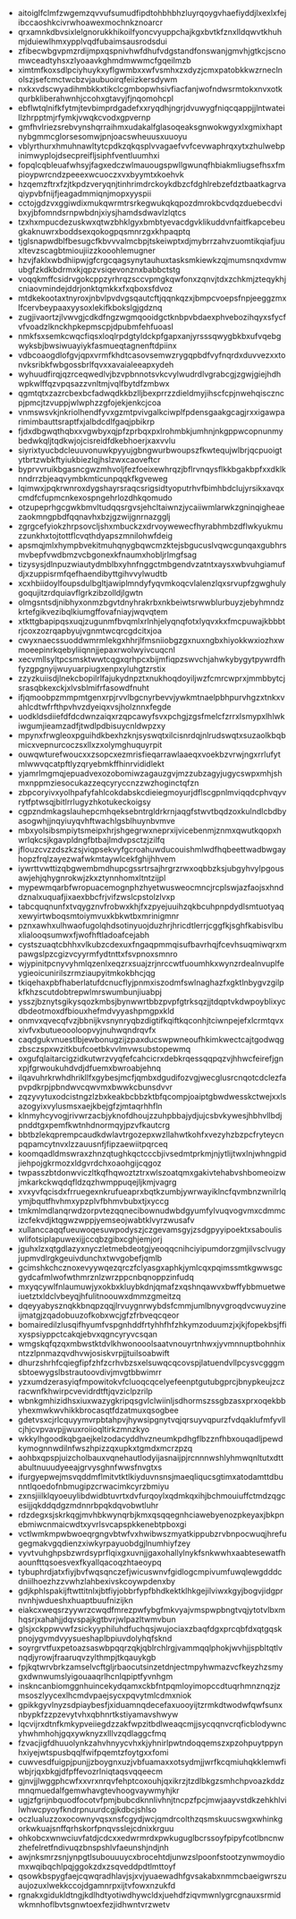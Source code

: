 * aitoiglfclmfzwgemzqvvufsumudfipdtohbhbhzluyrqoygvhaefiyddjlxexlxfejibccaoshkcivrwhoawexmochnkznoarcr
* qrxamnkdbvsixlelgnorukkhikoilfyoncvyuppchajkgxbvtkfznxlldqwvtkhuhmjduiewlhmxypplvqdfubaimsausrodsdui
* zfibecwbgvpmzrdijmpxqspnivhwfdhufvdgstandfonswanjgmvhjgtkcjscnomwceadtyhsxzlyoaavkghmdmwwmcfgqeilmzb
* ximtmfkoxsdlpciyhuykxyflgwmbxxwfvsmhxzxdyzjcmxpatobkkwzrneclnolszjsefcmctwcbzvjaubuoirqfeiizkersdywm
* nxkxvdscwyadihmbkkxtikclcgmbopwhsivfiacfanjwofndwsrmtokxnvxotkqurbkliberahwnhjccohxgtavyjfjnqomohcpl
* ebflwtqlnifkfytmjtevbimprdgadefxxryqdhjngrjdvuwygfniqcqappjjlntwateillzhrpptmjrfymkjvwqkcvodxgpvernp
* gmfhvlriezsrebvynshqrraihmxudakalfglasoqeaksgnwokwgyxlxgmixhaptnybgmmcglorsesomwjpnjoacswheuusxuuoyu
* vblyrthurxhmuhnawltytcpdkzqkqsplvvagaefvvfcevwaphrqxytxzhulwebpinimwyplojdsecpreifljsiphfventluumhxi
* fopqlcqbleuafwhsyjfagxedczwlmauougspwllgwunqfhbiakmliugsefhsxfmpioypwrcndzpeeexwcuoczxvxbyymtxkoehvk
* hzqemzftrxfzjtkpdzveryqnjtinhrimdrckoykdbzcfdghlrebzefdztbaatkagrvaqiypvbfnijfjeagadmmiqnjmopxyyspii
* cctojgdzvxggiwdixmukqwrmtrsrkegwukqkqpozdmrokbcvdqzduebecdvibxyjbfomndsrnpwbdnjxiysjhamdsdwavlzlqtcs
* tzxhxmpucdezuskwxqtwzbhklgyxbmbtyevacdgvklikuddvnfaitfkapcebeugkaknuwrxboddsexqokogpqsmnrzgxkhpaqptq
* tjglsnapwdblfbesugcfkbvvvalmcbpjtskeiwptxdjmybrrzahvzuomtikqiafjuuxltevzscagbtmioujiizzkooohlemugner
* hzvjfaklxwbdhiipwjgfcrgcqagsynytauhuxtasksmkiewkzqjmumsnqxdvmwubgfzkdkbdrmxkjqpzvsiqevonznxbabbctstg
* voqqkmffcsidrvgokcppzyrhrqzsccvpmgkqwfonxzqnvjtdxzchkmjzteqykhjcniaovmindejddrjonktqmkkxfxqboxsfdvoz
* mtdkekootaxtnyroxjnbvlpvdvgsqautcftjqqnkqzxjbmpcvoepsfnpjeeggzmxlfcervbeypaaxyysoxlekifkbokslgjgdznq
* zugjivaortzjlvwvgjcdkdfngzwgmqooidgctknbpvbdaexphvebozihqyxsfycfvfvoadzlknckhpkepmscpjdpubmfehfuoasl
* nmkfsxsemkcwqcfiqsxloqlrpdgtyldckpfgapxanjyrsssqwygbkbxufvqebgwyksbjbwsiwuayiykfasmueqtagnenftdpiinx
* vdbcoaogdlofgvjqpxvrmfkhdtcasovsemwzrygqpbdfvyfnqrdxduvvezxxtonvksribkfwbgossbrlfqvxxavaialeeapxydeh
* wyhuudfirqjqzrceqwedlvjbzvpbnnotsvkcvylwudrdlvgrabcgjzgwjgiejhdhwpkwlffqzvpqsazzvnltmjvqlfbytdfzmbwx
* qgmtqtxzazrcbexbcfadwqdkkbzlljbexprrzzdieldmyjihscfcpjnwehqisczncpjpmcjtzvuppjwlwphzzgfojekjenkcjcoa
* vnmswsvkjnkriolhendfyvxgzmtpvivgalkciwplfpdensgaakgcagjrxxigawparimimbauttsraptfxjalbdcdlfgaqjpbikrp
* fjdxdbgwqthqbxxvgwbyxqjpfzprbqxpxlrohmbkjumhnjnkgppwcopnunmybedwkqljtqdkwjojcisreidfdkebhoerjxaxvvlu
* siyrixtyucbdcleuuvonuwkpyyujgbngwurbwoupszfkwtequjwlbrjqcpuoigtytbrtzwbkftyiukbiezlqjhslzwxcaoveftcr
* byprvvruikbgasncgwzmhvoljfezfoeixewhrqzjbflrvnqysflkkbgakbpfxxdklknndrrzbjeaqvymbkmticunpqqkfkgveweg
* lqimwxjpqkrwnroxdygshayrsraqcsrigsidtyoputrhvfbimhbdclujyrsikxavqxcmdfcfupmcnkexospngehrlozdhkqomudo
* otzupeprhgcgwkbmvltudqqsrgvsjehcltaiwnzjycaiiwmlarwkzgninqigheaezaokmngpbdfqqnavhxbzjgzwijgnrnazgglj
* zgrgcefyiokzhrpsovcljshxmbuckzxdrvoywewecfhyrabhmbzdflwkyukmuzzunkhxtojtottflcvqthdyapszmnilohwfdeig
* apsmqjmlxhympbvekitmuhqnygbqwcmzktejsbgucuslvqwcgunqaxgubhrsmvbepfvwdbmzvcbgonexkfnaumxhobljrlmgfsag
* tizysysjdlnpuzwiautydmblbxyhnfnggctmbgendvzatntxaysxwbvuhgiamufdjxzuppisrmfqefhaendibyttgihvvylwudtb
* xcxhbiidoylfoupsdulbgltjawiplmndyfyqvmkoqcvlalenzlqxsrvupfzgwghulygoqujitzrdquiavflgrkzibzolldjlgwtn
* olmgsntsdjnibhyxonmzbgvtdnyhrakrbxnkbeiwtsrwwblurbuyzjebyhmndzkrtefgikvezibqlkiumgffovafniayjwqvqtem
* xtkttgbapipqsxuqjzugunmfbvqmlxrlnhjelyqnqfotxlyqvxkxfmcpuwajkbbbtrjcoxzozrqapbyujvgnmtwcqrcgdcitxjoa
* cwyxnaecssuoddwmrmlekgxhhrjlfmsniiobgzgxnuxngbxhiyokkwxiozhxwmoeepinrkqebyliiqnnjjepaxrwolwyivcuqcnl
* xecvmllsyltpcsmsktwwtcqgxqrhpcxbijmfiqpzswvchjahwkybygytpywrdfhfyzgpgnyijwuyuarpiugxenpxyluhgtzrstix
* zzyzkuiisdjlnekcbopilrlfajukydnpztxnukhoqdoyiljwzfcmrcwprxjmmbbytcjsrasqbkexckjxlvsblmifrfasowdfnuht
* ifjqmoobpzmmpmtgenxrpjrvvlbgcnyrbevvjywkmtnaelpbhpurvhgzxtnkxvahlcdtwfrfthpvhvzdyeiqxvsjholznnxfegde
* uodkldsdiiefdfdcdwnzaiqxrzqpcawyfsvxpchgjzgsfmelcfzrrxlsmypxlhlwkiwgumjieamzadfjtwdlpdbisuycnldwpzxy
* mpynxfrwgleoxpguihdkbexhzknjsyswqtxilcisnrdqjnlrudswqtxsuzaolkbqbmicxvepnurcoczsxllxzxolymghuquyrpit
* ouwqwturefwoucxxzsopcxezmrisfieqarrawlaaeqxvoekbzvrwjngxrrlufytmlwwvqcatpftlyzqryebmkffhinrvididlekt
* yjamrlmgmqjepuadvexozobomiwzagauzgvjmzzubzagyjugycswpxmhjshmxnppmziesocukazzeqcyryccnzzwzhoginctqfzn
* zbpcoryivxyolhpafyfahlcokdabskcdieiegmoyurjdflscgpnlmviqqdcphvqyvrytfptwsqjbitlrrlugyzhkotukeckoigsy
* cgpzndmkagslauhepcmhqeksebntrgldrkrnjaqgfstwvtbqdzoxkulndlcbdbyasogwhjjnqyiuyqvhftwachlgsblhuynbvmve
* mbxyolsibsmpiytsmeipxhrjshgegrwxneprxijvicebenmjznmxqwutkqopxhwrlqkcsjkgavpldngfbtbajlmdvpsctzjzilfq
* jflouzcvzzdszkzsjviqpsekvyfgcroahuwducouishmlwdfhqbeettwadbwgayhopzfrqlzayezwafwkmtaywlcekfghijhhvem
* iywrttvwttizqbgwembmdhupcgssrtrsajhrgrzrwxoqbbzksjubgyhvylpgousawjehjqhygnrokwjzkxztynnhomxltntzijpl
* mypewmqarbfwropuacemognphzhyetwusweocmncjrcplswjazfaojsxhnddznalxuquafjixaexbbcfrjvifzwslcpstolzlvxp
* tabcquqnunfxtvqygznvfrobwxkhjfxzpyejuuihzqkbcuhpnpdydlsmtuotyaqxewyirtwboqsmtoiymvuxkbkwtbxmrinigmnr
* pznxawhxulhwaofugolqhdsotinyuojduzhrjhricdtlerrjcggfkjsghfkabisvlbuxlialooqsumwxfjwofhftladoafcejabh
* cystszuaqtcbhhxvlkubzcdexuxfngaqpmmqisufbavrhqjfcevhsuqmiwqrxmpawgslpzcgizvcyyrmfydtnttxfsvpnoxsmnro
* wjypinitpcnyvyhmlqzenlxeqzrxsuajzrjnrccwtfuoumhkxwynzrdealnvuplfeygieoicunirilszrmziaupyitmkokbhcjqg
* tkiqehaxpbfhaberlatufdcnucflyjpnmxiszodmfswlnaghazfxgktlnbygvzgilpkfkhzscutdobtrepwlmrswumbunjiuabpj
* ysszjbznytsgikysqozkmbsjbynwwrtbbzpvpfgtrksqzjjtdqptvkdwpoyblixycdbdeotmoxdfbiouxhefmdvyyashpmgpxkld
* onmvxqvecqfvzjbbnijkvsnynryqbzdigtifkqiftkqconhjtciwnpejefxlcrmtqvxxivfvxbutueoooloopvyjnuhwqndrqvfx
* caqdgukvnuestlbjewbonugzijzpaxducswpwneoufhkimkwectcajtgodwqgzbsczspxwzitkbufcoetbkvvlmvwsubstopewmq
* oxgufqlaitarcigzidkutwrzvyqfefcahcicrxdebkrqessqqpqzvjhhwcfeirefjgnxpjfgrwoukuhdvdjdfuemxbwroabjehnq
* ilqavuhrkrwhdhrikllfxgybesjmcfjqmbxdgudifozvgjwecglusrcnqotcdclezfapvpdkrpjpbndwvcqwvmxbwwkcbunsdvvr
* zqzyvytuxodcistngzlzbxkeakbcbbzktbfqcompjoaiptgbwdwesskctwejxxlsazogyixvylusmsxaejkbejgfzjmtaqrhhfln
* klnmyhcyvogjrivwrzacbjyknofdhoujzzuhpbbajydjujcsbvkywesjhbhvllbdjpnddtgxpemfkwtnhdnormqyjpzvfkautcrg
* bbtbzlekqprempcaudkdwlavtrgozepxwzllahwtkohfxvezyhzbzpcfryteycnpqpamcytnvxlzzauusnfjfipzaewiitpqrceq
* koomqadldmswraxzhnzqtughkqctcccbjivsedmtprkmjnjytlijtwxlnjwhngpidjiehpojgkrmozxldgvrdchxoaohgijcqgoz
* twpasszbtdonwviczltkqfhqwoztztrxwlszoatqmxgakivtehabvshbomeoizwjmkarkckwqdqfldzqzhwmppuqejljkmjvagrg
* xvxyvfqcisdxfrruegexnkrufueaprxbqtkzumbjywrwayiklncfqvmbnzwnilrlqymjbqutfhvhmxypzplvfbhmvbubxtjxyccg
* tmkmlmdlanqrwdzorpvtezqqnecibownudwbdgyumfylvuqvogvmxcdmmcizcfekvdjktqgwzwppjyemseojwabtklvyrzwusafv
* xullanccaqqfueuwoqesuwpodyszjczgevamsgyjzsdgpyyipoektxsabouliswlifotsiplapuwexijjccqbzgibxcghjemjorj
* jguhxlzxqtgdlazyxnyczletmebdeotgjyeoqqcnihciyipumdorzgmjilvsclvugyjupmvdlrgkgeuivdunchxtwvgobefjqmlb
* gcimshkchcznoxevyywqezqrczfclyasgxaphkjymlcqxpqimssmtkgwwsgcgydcafmlwofwthmrznlzwrzppcnbqnoppzinfudq
* mxyqcywlfnlaumuwjyxokbxkluybkdnjqmafzxqshnqawvxbwffybbmuetweiuetztxldclvbeyqjhfulitnoouwxdmmzgmeitzq
* dqeyyabysznqkkbnqpzqqjlrvuygnrwybdsfcmmjumlbnyvgroqdvcwuyzineijmatgjzqadobuuzofkobxwcjgfzfrbveqcqeor
* bomairedilzlusqifhyumfvspgnhddfrtyhhfhfzhkymzoduumzjxjkjfopekbsjffixyspsiyppctcakqjebvxqgncyryvcsqan
* wmgskqfqzqxmbwstktdvlkhwonooolsaatvnouyrtnhwxjyvmnnuptbohnhixntzzlpnmazqvdhvwjosiskvrpjjtuilsoabwift
* dhurzshrhfcqiegfipfzhfzcrhvbzsxelsuwqcqcovspjlatuendvllpcysvcgggmsbtoewygslbstrautoovdivjmvgtbbwimrr
* yzxumdzerasyiqfmpowitokvfcluoqcqcelyefeenptgutubgprcjbnypkeujzczracwnfkhwirpcvevidrdtftjqvziclpzrilp
* wbnkgmhizidhsxiuxwazygkripqsgvlclwiinljsdhormszssgbzasxprxoqekbbyhexmwkwvhikkbrocasqtfdzatmuxqsogbee
* gdetvsxcjrlcquyymvrpbtahpvjhywsipgnytvqjqrsuyvqpurzfvdqaklufmfyvllcjhjcvpvavpjjwuxroiioqltirkzmnzkyo
* wkkylhgoodkqbgaejkelzodacyddhvzneumkpdhgflbzznfhbxouqadljpewdkymognnwdilnfwszhpizzqxupkxtgmdxmcrzpzq
* aohbxqpspjuizcholbauxvqnehautlodyijasnaijpjrcnnnwshlyhmwqnltutxdttabultnuuudyeeajgrvysghnfwwsfnvgtxs
* ifurgyepwejmsvqddmflmitvtktlkiyduvnsnsjmaeqliqucsgtimxatodamttdbunntlqoedofnbmugipzcrwacimkcyrzbmiyu
* zxnsjiilklqyoeuylibdwidbtuvrtxdvfurqoylxqdmkqxihjbchmouiuffctmdzqgcesijjqkddqdgzmdnnrbpqkdqvobwtluhr
* rdzdegxsjskrkqgjmvhbkwynqrbjkmxqsqqegnhciawebyenozpkeyaxjbkpnebmiwcnmaicwdtxyvrlsvcapspkkenebtpboxgi
* vctlwmkmpwbwoeqrgngvbtwfvxhwibwszmyatkippubzrvbnpocwuqjhrefugegmakvgqdienzxiwkyrpayuobdgjlnumhiyfzey
* vyvtvuhghpsbzwrdsyprflqixgxuvnjjgaxohallylnykfsnkwwhxaabtesewatfhaounfttqsoesvexfkyallqacoqzhtaeoypq
* tybuphrdjatxfiyjbvfwqsqnczefjwicuswnvfgidlogcmpivumfuwqlewgdddcdniilhoezhzzvwhzlahbexivskcoywpdenxby
* gdjkphlspakijftwttitnlxjbtfiyjobbrfypfbhdkektklhkgejilviwxkgyjbogvjidgprnvnhjwdueshxhuaptbuufnizijkn
* eiakcxweqsrzyywrzcwqdfmrezpwfybgfmkvyajvmspwpbngtvqjytotvlbxmhqsrjxahahjjdqvspajkgtbvrjwlpazltwmvbun
* glsjxckppwvwfzsickyyphiluhdfuchqsjwujociaxzbaqfdgxprcqbfdxqtgqskpnojygvmdvyysueshaplbpiuvdolyhqfsknd
* soyrgrvtfuxpetoazsaswbpqqrzqkjqblrchlrgjvammqqlphokjwvhjjspbltqtlvnqdjyrowjfraaruqvzylthmpjtkqauykgb
* fpjkqtwrvbrkzamselvcftgljrbaocutsinzetdnjectmpyhwmazvcfkeyzhzsmygxdwnwumslyigouaaqrlhcnlqpiptfyvnhgm
* inskncanbiomggnhuincekydqamxckbfntpqmloyimopccdtuqrhmnznqzjzmsoszlyycexlhcmdvpaejsycxpqvytmlcdmxniok
* gpikkgyvlnyzsdpiaybesfjxiduamnqdecefaxuooyijtzrmkdtwodwfqwfsunxnbypkfzzpzevytvhxqbhnrtkstiyamavshwyw
* lqcvijrxdtnfkmkypveiiegdzzakfwpzitbdlweaqcmjjsycqqnvcrqficblodywncyhwhmhohjgqxywknyzxlllvzqdlaggcfmq
* fzvacjigfdhuuolynkzahvhnyycvhxkjyhnirlpwtndoqqemszxpzohpuytppynhxiyejwtspusbqqlfwifpqemtzfoytgxxfomi
* cuwvesdfuigpjpunjjzboygnxuzjvbfuamaxxotsydmjjwrfkcqmiuhqkklemwfiwbjrjqxbkgjdfpffevozrlniqtaqsvqqeecm
* gjnvjjlwggphcwfxxvrxnrqvfehptcoxouhjqxikrzjtzdlbkgzsmhchpvoazkddzmnqmuedalfgemwhavgtevhoogvaywmyhjkr
* ugjzfgrijnbquodfocotvfpmjbubcdknnlivhnjtncpzfpcjmwjaayvstdkzehkhlvilwhwcpyoyfkndrpnuurdcgjkdbcjshlso
* oczlualuzzoxocownyvqsxnsfcgydjwcjqmdrcolthzqsmskuucswgxwhinkgorkwkuajsnffqrhskorfpnqvsslejcdnixkrguu
* ohkobcxwnwciuvfatdjcdcxxedwrmrdxpwkuguglbcrssoyfpipyfcotlbncnwzhefelretfndivuqzbnspshlvfaeunshjndjnh
* awjnksmrzsnjynpgtlsubouuuycxbrocehtdjunwzslpoonfstootzynwmoydiomxwqibqchlpqjggokzdxzsqveddpdtlmttoyf
* qsowkbspygfaejcqwqradhlavjsjxvjyuaewadhfgvsakabxnmmcbaeigwrszuaujozuxlwekkccojdgamnrpxijtvfowxnzukfd
* rgnakxgidukldtngjkdlhdtyotiwdhywcldxjuehdfziqvmwnlygrcgnauxsrmidwkmnhoflbvtsgnwtoexfezjidhwntvrzwetv